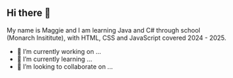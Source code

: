 ## Hi there 👋

My name is Maggie and I am learning Java and C# through school (Monarch Insititute), with HTML, CSS and JavaScript covered 2024 - 2025.

- 🔭 I’m currently working on ...
- 🌱 I’m currently learning ...
-  👯 I’m looking to collaborate on ...

<!--
**Maggie2223/Maggie2223** is a ✨ _special_ ✨ repository because its `README.md` (this file) appears on your GitHub profile.

Here are some ideas to get you started:

- 🔭 I’m currently working on ...
- 🌱 I’m currently learning ...
- 👯 I’m looking to collaborate on ...
- 🤔 I’m looking for help with ...
- 💬 Ask me about ...
- 📫 How to reach me: ...
- 😄 Pronouns: ...
- ⚡ Fun fact: ...
-->
